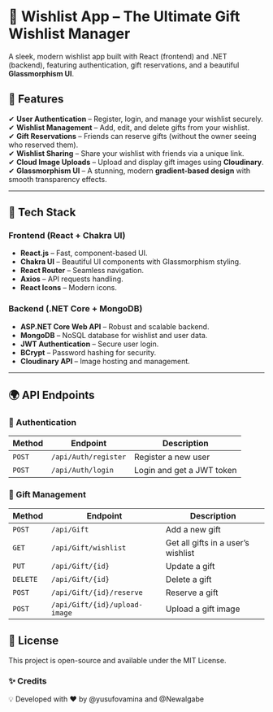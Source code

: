 # 🎁 Wishlist App – The Ultimate Gift Wishlist Manager
A sleek, modern wishlist app built with React (frontend) and .NET (backend), featuring authentication, gift reservations, and a beautiful **Glassmorphism UI**.

## 🌟 Features
✔ **User Authentication** – Register, login, and manage your wishlist securely.  
✔ **Wishlist Management** – Add, edit, and delete gifts from your wishlist.  
✔ **Gift Reservations** – Friends can reserve gifts (without the owner seeing who reserved them).  
✔ **Wishlist Sharing** – Share your wishlist with friends via a unique link.  
✔ **Cloud Image Uploads** – Upload and display gift images using **Cloudinary**.  
✔ **Glassmorphism UI** – A stunning, modern **gradient-based design** with smooth transparency effects.  

---

## 🚀 Tech Stack
### **Frontend (React + Chakra UI)**
- **React.js** – Fast, component-based UI.
- **Chakra UI** – Beautiful UI components with Glassmorphism styling.
- **React Router** – Seamless navigation.
- **Axios** – API requests handling.
- **React Icons** – Modern icons.

### **Backend (.NET Core + MongoDB)**
- **ASP.NET Core Web API** – Robust and scalable backend.
- **MongoDB** – NoSQL database for wishlist and user data.
- **JWT Authentication** – Secure user login.
- **BCrypt** – Password hashing for security.
- **Cloudinary API** – Image hosting and management.

---

## 🌍 API Endpoints

### 🔑 Authentication
| Method | Endpoint | Description |
|--------|---------|------------|
| `POST` | `/api/Auth/register` | Register a new user |
| `POST` | `/api/Auth/login` | Login and get a JWT token |

### 🎁 Gift Management
| Method | Endpoint | Description |
|--------|---------|------------|
| `POST` | `/api/Gift` | Add a new gift |
| `GET` | `/api/Gift/wishlist` | Get all gifts in a user’s wishlist |
| `PUT` | `/api/Gift/{id}` | Update a gift |
| `DELETE` | `/api/Gift/{id}` | Delete a gift |
| `POST` | `/api/Gift/{id}/reserve` | Reserve a gift |
| `POST` | `/api/Gift/{id}/upload-image` | Upload a gift image |



## 📜 License
This project is open-source and available under the MIT License.

### ✨ Credits
💡 Developed with ❤️ by @yusufovamina and @Newalgabe

